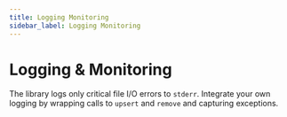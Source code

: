 ```yaml
---
title: Logging Monitoring
sidebar_label: Logging Monitoring
---
```


# Logging & Monitoring

The library logs only critical file I/O errors to `stderr`.
Integrate your own logging by wrapping calls to `upsert` and `remove` and capturing exceptions.
